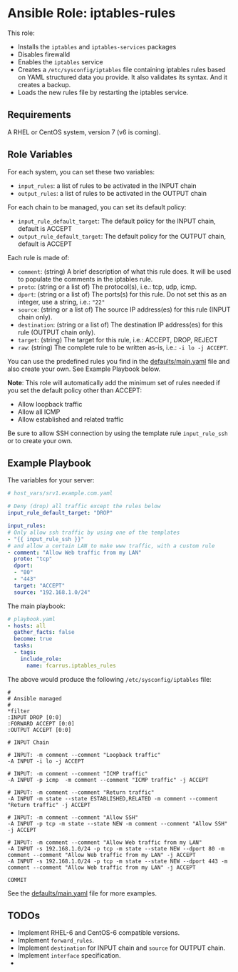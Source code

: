 Ansible Role: iptables-rules
=======

This role:
* Installs the `iptables` and `iptables-services` packages
* Disables firewalld
* Enables the `iptables` service
* Creates a `/etc/sysconfig/iptables` file containing iptables rules based on YAML structured data you provide. It also validates its syntax. And it creates a backup.
* Loads the new rules file by restarting the iptables service.

Requirements
------------
A RHEL or CentOS system, version 7 (v6 is coming).


Role Variables
--------------

For each system, you can set these two variables:
* `input_rules`: a list of rules to be activated in the INPUT chain
* `output_rules`: a list of rules to be activated in the OUTPUT chain

For each chain to be managed, you can set its default policy:
* `input_rule_default_target`: The default policy for the INPUT chain, default is ACCEPT
* `output_rule_default_target`: The default policy for the OUTPUT chain, default is ACCEPT

Each rule is made of:
* `comment`: (string) A brief description of what this rule does. It will be used to populate the comments in the iptables rule.
* `proto`: (string or a list of) The protocol(s), i.e.: tcp, udp, icmp.
* `dport`: (string or a list of) The ports(s) for this rule. Do not set this as an integer, use a string, i.e.: `"22"`
* `source`: (string or a list of) The source IP address(es) for this rule (INPUT chain only).
* `destination`: (string or a list of) The destination IP address(es) for this rule (OUTPUT chain only).
* `target`: (string) The target for this rule, i.e.: ACCEPT, DROP, REJECT
* `raw`: (string) The complete rule to be written as-is, i.e.: `-i lo -j ACCEPT`. 

You can use the predefined rules you find in the [defaults/main.yaml](defaults/main.yaml) file and also create your own. See Example Playbook below.

**Note**: This role will automatically add the minimum set of rules needed if you set the default policy other than ACCEPT:
* Allow loopback traffic
* Allow all ICMP
* Allow established and related traffic

Be sure to allow SSH connection by using the template rule `input_rule_ssh` or to create your own.

Example Playbook
----------------

The variables for your server:
```yaml
# host_vars/srv1.example.com.yaml

# Deny (drop) all traffic except the rules below
input_rule_default_target: "DROP"

input_rules:
# Only allow ssh traffic by using one of the templates
- "{{ input_rule_ssh }}"
# and allow a certain LAN to make www traffic, with a custom rule
- comment: "Allow Web traffic from my LAN"
  proto: "tcp"
  dport:
  - "80"
  - "443"
  target: "ACCEPT"
  source: "192.168.1.0/24"
```

The main playbook:
```yaml
# playbook.yaml
- hosts: all
  gather_facts: false
  become: true
  tasks:
  - tags:
    include_role:
      name: fcarrus.iptables_rules
```

The above would produce the following `/etc/sysconfig/iptables` file:
```
#
# Ansible managed
#
*filter
:INPUT DROP [0:0]
:FORWARD ACCEPT [0:0]
:OUTPUT ACCEPT [0:0]

# INPUT Chain

# INPUT: -m comment --comment "Loopback traffic"
-A INPUT -i lo -j ACCEPT

# INPUT: -m comment --comment "ICMP traffic"
-A INPUT -p icmp  -m comment --comment "ICMP traffic" -j ACCEPT

# INPUT: -m comment --comment "Return traffic"
-A INPUT -m state --state ESTABLISHED,RELATED -m comment --comment "Return traffic" -j ACCEPT

# INPUT: -m comment --comment "Allow SSH"
-A INPUT -p tcp -m state --state NEW -m comment --comment "Allow SSH" -j ACCEPT

# INPUT: -m comment --comment "Allow Web traffic from my LAN"
-A INPUT -s 192.168.1.0/24 -p tcp -m state --state NEW --dport 80 -m comment --comment "Allow Web traffic from my LAN" -j ACCEPT
-A INPUT -s 192.168.1.0/24 -p tcp -m state --state NEW --dport 443 -m comment --comment "Allow Web traffic from my LAN" -j ACCEPT

COMMIT
```

See the [defaults/main.yaml](defaults/main.yaml) file for more examples.


TODOs
-----
* Implement RHEL-6 and CentOS-6 compatible versions.
* Implement `forward_rules`.
* Implement `destination` for INPUT chain and `source` for OUTPUT chain.
* Implement `interface` specification.
* 